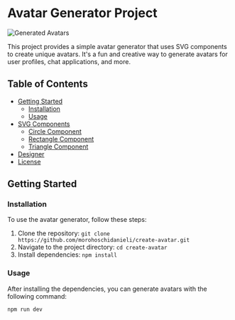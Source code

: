 # Avatar Generator Project

![Generated Avatars](images/avatar_samples.png)

This project provides a simple avatar generator that uses SVG components to create unique avatars. It's a fun and creative way to generate avatars for user profiles, chat applications, and more.

## Table of Contents

- [Getting Started](#getting-started)
  - [Installation](#installation)
  - [Usage](#usage)
- [SVG Components](#svg-components)
  - [Circle Component](#circle-component)
  - [Rectangle Component](#rectangle-component)
  - [Triangle Component](#triangle-component)
- [Designer](#designer)
- [License](#license)

## Getting Started

### Installation

To use the avatar generator, follow these steps:

1. Clone the repository: `git clone https://github.com/morohoschidanieli/create-avatar.git`
2. Navigate to the project directory: `cd create-avatar`
3. Install dependencies: `npm install`

### Usage

After installing the dependencies, you can generate avatars with the following command:

```bash
npm run dev
